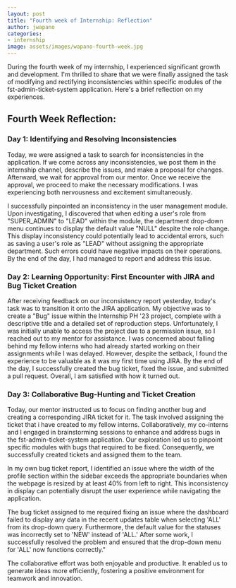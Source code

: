 ```yaml
---
layout: post
title: "Fourth week of Internship: Reflection"
author: jwapano
categories: 
- internship
image: assets/images/wapano-fourth-week.jpg
---
```

During the fourth week of my internship, I experienced significant growth and development. I'm thrilled to share that we were finally assigned the task of modifying and rectifying inconsistencies within specific modules of the fst-admin-ticket-system application. Here's a brief reflection on my experiences.

## Fourth Week Reflection:

### Day 1: Identifying and Resolving Inconsistencies
Today, we were assigned a task to search for inconsistencies in the application. If we come across any inconsistencies, we post them in the internship channel, describe the issues, and make a proposal for changes. Afterward, we wait for approval from our mentor. Once we receive the approval, we proceed to make the necessary modifications. I was experiencing both nervousness and excitement simultaneously.

I successfully pinpointed an inconsistency in the user management module. Upon investigating, I discovered that when editing a user's role from "SUPER_ADMIN" to "LEAD" within the module, the department drop-down menu continues to display the default value "NULL" despite the role change. This display inconsistency could potentially lead to accidental errors, such as saving a user's role as "LEAD" without assigning the appropriate department. Such errors could have negative impacts on their operations. By the end of the day, I had managed to report and address this issue.

### Day 2: Learning Opportunity: First Encounter with JIRA and Bug Ticket Creation

After receiving feedback on our inconsistency report yesterday, today's task was to transition it onto the JIRA application. My objective was to create a "Bug" issue within the Internship PH '23 project, complete with a descriptive title and a detailed set of reproduction steps. Unfortunately, I was initially unable to access the project due to a permission issue, so I reached out to my mentor for assistance. I was concerned about falling behind my fellow interns who had already started working on their assignments while I was delayed. However, despite the setback, I found the experience to be valuable as it was my first time using JIRA. By the end of the day, I successfully created the bug ticket, fixed the issue, and submitted a pull request. Overall, I am satisfied with how it turned out.

### Day 3: Collaborative Bug-Hunting and Ticket Creation

Today, our mentor instructed us to focus on finding another bug and creating a corresponding JIRA ticket for it. The task involved assigning the ticket that i have created to my fellow interns. Collaboratively, my co-interns and I engaged in brainstorming sessions to enhance and address bugs in the fst-admin-ticket-system application. Our exploration led us to pinpoint specific modules with bugs that required to be fixed. Consequently, we successfully created tickets and assigned them to the team.

In my own bug ticket report, I identified an issue where the width of the profile section within the sidebar exceeds the appropriate boundaries when the webpage is resized by at least 40% from left to right. This inconsistency in display can potentially disrupt the user experience while navigating the application. 

The bug ticket assigned to me required fixing an issue where the dashboard failed to display any data in the recent updates table when selecting 'ALL' from its drop-down query. Furthermore, the default value for the statuses was incorrectly set to 'NEW' instead of 'ALL.' After some work, I successfully resolved the problem and ensured that the drop-down menu for 'ALL' now functions correctly."

The collaborative effort was both enjoyable and productive. It enabled us to generate ideas more efficiently, fostering a positive environment for teamwork and innovation.















